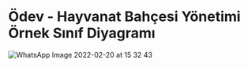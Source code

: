 # Ödev - Hayvanat Bahçesi Yönetimi Örnek Sınıf Diyagramı

![WhatsApp Image 2022-02-20 at 15 32 43](https://user-images.githubusercontent.com/89224500/154845294-96429cfa-60f4-4cf1-b3fb-d16bd8d350b1.jpeg)


